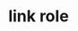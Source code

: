 ---
{
  "title": "link role",
  "description": "An interactive reference to an internal or external resource that, when activated, causes the user agent to navigate to that resource. See related button.",
  "category": "aria",
  "keywords": [
    "link role"
  ],
  "last_test_date": "2019-09-14",
  "test_results_url": "https://a11ysupport.io/tech/aria/link_role",
  "test_url": "https://a11ysupport.io/tech/aria/link_role",
  "stats": {
    "dragon_win": {
      "ie": {
        "11.253": "y"
      },
      "chrome": {
        "76": "y"
      }
    },
    "jaws": {
      "chrome": {
        "76": "y"
      },
      "ie": {
        "11": "y"
      },
      "firefox": {
        "69": "y"
      }
    },
    "narrator": {
      "edge": {
        "44": "y"
      }
    },
    "nvda": {
      "chrome": {
        "76": "y"
      },
      "firefox": {
        "69": "y"
      }
    },
    "orca": {
      "firefox": {
        "69": "y"
      }
    },
    "talkback": {
      "and_chr": {
        "76": "y"
      }
    },
    "va_and": {
      "and_chr": {
        "77": "y"
      }
    },
    "vo_ios": {
      "ios_saf": {
        "12.4.1": "y"
      }
    },
    "vo_macos": {
      "safari": {
        "12.1.2": "y"
      }
    },
    "vc_ios": {
      "ios_saf": {
        "13.0": "a"
      }
    },
    "vc_macos": {
      "safari": {
        "13.0.2": "y"
      }
    },
    "wsr": {
      "edge": {
        "44": "y"
      },
      "chrome": {
        "77": "a"
      }
    }
  },
  "links": {
    "ARIA spec for link": "https://www.w3.org/TR/wai-aria-1.1/#link"
  }
}
---